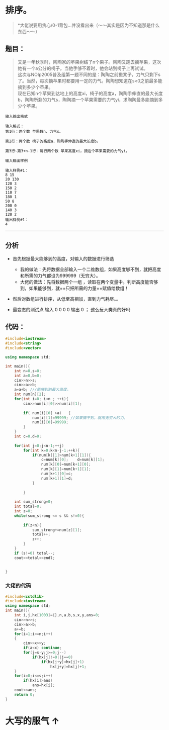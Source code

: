 # 排序。
> *大佬说要用贪心/0-1背包...并没看出来（～～其实是因为不知道那是什么东西～～）

## 题目：
> 又是一年秋季时，陶陶家的苹果树结了n个果子。陶陶又跑去摘苹果，这次她有一个a公分的椅子。当他手够不着时，他会站到椅子上再试试。  
这次与NOIp2005普及组第一题不同的是：陶陶之前搬凳子，力气只剩下s了。当然，每次摘苹果时都要用一定的力气。陶陶想知道在s<0之前最多能摘到多少个苹果。  
现在已知n个苹果到达地上的高度xi，椅子的高度a，陶陶手伸直的最大长度b，陶陶所剩的力气s，陶陶摘一个苹果需要的力气yi，求陶陶最多能摘到多少个苹果。

    输入输出格式
    
    输入格式：
    第1行：两个数 苹果数n，力气s。
    
    第2行：两个数 椅子的高度a，陶陶手伸直的最大长度b。
    
    第3行~第3+n-1行：每行两个数 苹果高度xi，摘这个苹果需要的力气yi。
        
    输入输出样例

    输入样例#1：
    8 15
    20 130
    120 3
    150 2
    110 7
    180 1
    50 8
    200 0
    140 3
    120 2
    输出样例#1：
    4
******
## 分析

- 首先根据最大能够到的高度，对输入的数据进行筛选
    - 我的做法：先将数据全部输入一个二维数组，如果高度够不到，就把高度和所需的力气都设为999999（无穷大）。
    - 大佬的做法：先将数据两个一组 ，读取在两个变量中。判断高度能否够到，如果能够到，就==只把所需的力量==赋值给数组！
- 然后对数组进行排序，从低至高相加，直到力气耗尽。。

- 最变态的测试点 输入 0 0 0 0 输出 0  ； ~~这么反人类真的好吗~~


## 代码：
```cpp
#include<iostream>
#include<string>
#include<vector>

using namespace std;

int main(){
	int n=0,s=0;
	int a=0,b=0;
	cin>>n>>s;
	cin>>a>>b;
	a=a+b; ///能够到的最大高度。 
	int num[n][2];
	for(int i=0; i<n ; ++i){
		cin>>num[i][0]>>num[i][1];
		
		if( num[i][0] >a)	{
			num[i][1]=99999; //如果摘不到，就用无穷大的力。 
			num[i][0]=99999;
		}
	}
	int c=0,d=0;
	
	for(int j=0;j<n-1;++j)
		for(int k=0;k<n-j-1;++k){
			if(num[k][1]>num[k+1][1]){
				c=num[k][0];	d=num[k][1];
				num[k][0]=num[k+1][0];
				num[k][1]=num[k+1][1];
				num[k+1][0]=c;
				num[k+1][1]=d;
			}
			
		}
			
	int sum_strong=0;
	int total=0;
	int z=0;
	while(sum_strong <= s && s!=0){
		
		if(z<n){
			sum_strong+=num[z][1];
			total++;
			z++;
		}
	}
	if (s!=0) total--;
	cout<<total<<endl;
	
	
} 
```

### 大佬的代码
```cpp
#include<cstdlib>
#include<iostream>
using namespace std;
int main(){
    int i,j,hx[1003]={},n,a,b,s,x,y,ans=0;
    cin>>n>>s;
    cin>>a>>b;
    a+=b;
    for(i=1;i<=n;i++)
    {
        cin>>x>>y;
        if(a<x) continue;
        for(j=s-y;j>=0;j--)
            if(hx[j]!=0||j==0)
                if(hx[j+y]<hx[j]+1)
                    hx[j+y]=hx[j]+1;
    }
    for(i=0;i<=s;i++)
        if(hx[i]>ans)
            ans=hx[i];
    cout<<ans;
    return 0;
}
```

 # 大写的服气 ↑